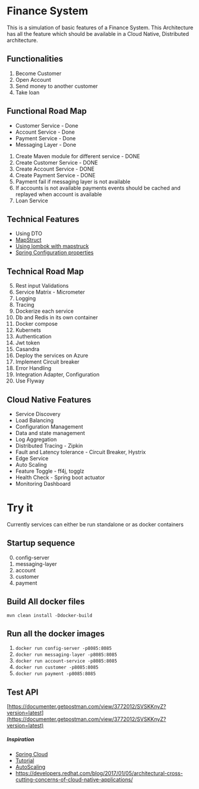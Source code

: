 # Finance System

This is a simulation of basic features of a Finance System.
This Architecture has all the feature which should be available in a Cloud Native, Distributed architecture. 

## Functionalities
1. Become Customer
2. Open Account
3. Send money to another customer
4. Take loan

## Functional Road Map
* Customer Service - Done
* Account Service - Done
* Payment Service - Done
* Messaging Layer - Done
1. Create Maven module for different service - DONE
2. Create Customer Service - DONE
3. Create Account Service - DONE
4. Create Payment Service - DONE
5. Payment fail if messaging layer is not available
6. If accounts is not available payments events should be cached and replayed when account is available
7. Loan Service


## Technical Features
* Using DTO
* [MapStruct](https://www.baeldung.com/mapstruct)
* [Using lombok with mapstruck](https://stackoverflow.com/questions/47676369/mapstruct-and-lombok-not-working-togather)
* [Spring Configuration properties](https://www.baeldung.com/configuration-properties-in-spring-boot)


## Technical Road Map
5. Rest input Validations
6. Service Matrix - Micrometer
8. Logging
9. Tracing
10. Dockerize each service
11. Db and Redis in its own container
12. Docker compose
13. Kubernets
14. Authentication
15. Jwt token
16. Casandra
17. Deploy the services on Azure
18. Implement Circuit breaker
19. Error Handling
20. Integration Adapter, Configuration
21. Use Flyway

## Cloud Native Features
* Service Discovery
* Load Balancing
* Configuration Management
* Data and state management
* Log Aggregation
* Distributed Tracing - Zipkin
* Fault and Latency tolerance - Circuit Breaker, Hystrix
* Edge Service
* Auto Scaling
* Feature Toggle - ff4j, togglz
* Health Check - Spring boot actuator
* Monitoring Dashboard




# Try it

Currently services can either be run standalone or as docker containers

## Startup sequence
0. config-server
1. messaging-layer
2. account
3. customer
4. payment

## Build All docker files
```mvn clean install -Ddocker-build```

## Run all the docker images
1. ```docker run config-server -p8085:8085```
2. ```docker run messaging-layer -p8085:8085```
3. ```docker run account-service -p8085:8085```
4. ```docker run customer -p8085:8085```
5. ```docker run payment -p8085:8085```


## Test API
[https://documenter.getpostman.com/view/3772012/SVSKKnyZ?version=latest](https://documenter.getpostman.com/view/3772012/SVSKKnyZ?version=latest)


##### Inspiration
* [Spring Cloud](http://spring.io/projects/spring-cloud)
* [Tutorial](https://www.devglan.com/spring-cloud/spring-cloud-tutorial)
* [AutoScaling](https://dzone.com/articles/spring-boot-autoscaler)
* https://developers.redhat.com/blog/2017/01/05/architectural-cross-cutting-concerns-of-cloud-native-applications/



